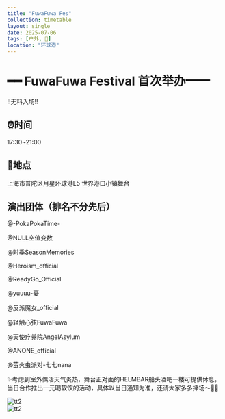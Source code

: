 ```yaml
---
title: "FuwaFuwa Fes"
collection: timetable
layout: single
date: 2025-07-06
tags: [户外, 🎫]
location: "环球港"
---
```


# ━━ FuwaFuwa Festival 首次举办━━

‼️无料入场‼️

## ⏰时间
17:30~21:00
## 📍地点
上海市普陀区月星环球港L5 世界港口小镇舞台

## 演出团体（排名不分先后）
@-PokaPokaTime- 

@NULL空值变数 

@时季SeasonMemories 

@Heroism_official 

@ReadyGo_Official 

@yuuuu-憂 

@反派魔女_official 

@轻触心弦FuwaFuwa 

@天使疗养院AngelAsylum 

@ANONE_official

@萤火虫派对-七七nana 

✨考虑到室外偶活天气炎热，舞台正对面的HELMBAR船头酒吧一楼可提供休息，当日合作推出一元喝软饮的活动，具体以当日通知为准，还请大家多多捧场～🙏🏻

![tt2](/timetable/2025/07/06/1.jpg)  
![tt2](/timetable/2025/07/06/2.jpg)  